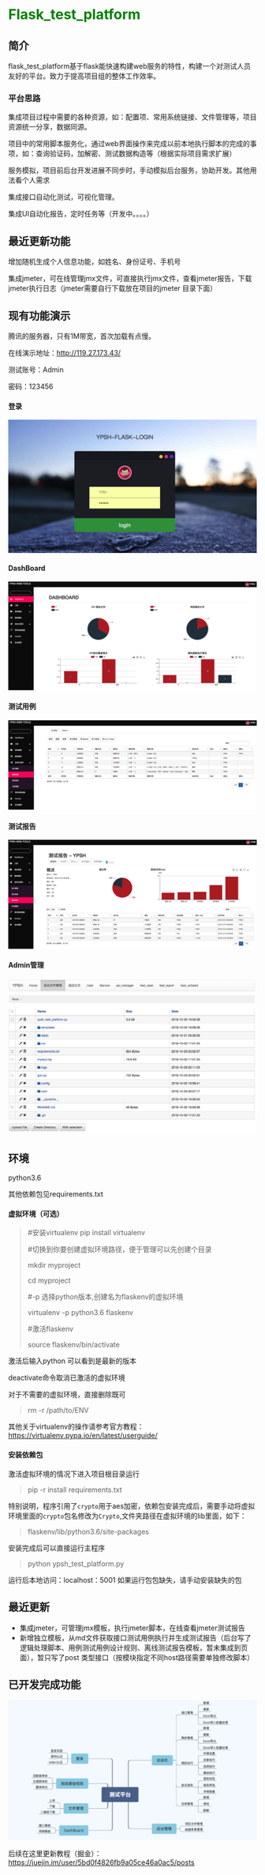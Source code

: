 # <font color='green'>Flask_test_platform</font>
## 简介
flask_test_platform基于flask能快速构建web服务的特性，构建一个对测试人员友好的平台。致力于提高项目组的整体工作效率。

### 平台思路
集成项目过程中需要的各种资源，如：配置项、常用系统链接、文件管理等，项目资源统一分享，数据同源。

项目中的常用脚本服务化，通过web界面操作来完成以前本地执行脚本的完成的事项，如：查询验证码，加解密、测试数据构造等（根据实际项目需求扩展）

服务模拟，项目前后台开发进展不同步时，手动模拟后台服务，协助开发。其他用法看个人需求

集成接口自动化测试，可视化管理。

集成UI自动化报告，定时任务等（开发中。。。。）

## 最近更新功能

增加随机生成个人信息功能，如姓名、身份证号、手机号

集成jmeter，可在线管理jmx文件，可直接执行jmx文件，查看jmeter报告，下载jmeter执行日志（jmeter需要自行下载放在项目的jmeter 目录下面）

##  现有功能演示

腾讯的服务器，只有1M带宽，首次加载有点慢。

在线演示地址：http://119.27.173.43/

测试账号：Admin

密码：123456

#### 登录
![avatar](/static/images/login.png)

#### DashBoard
![avatar](/static/images/dashboard.png)
#### 测试用例
![avatar](/static/images/testcase.png)
#### 测试报告
![avatar](/static/images/report.png)
#### Admin管理
![avatar](/static/images/admin.png)

## 环境
python3.6

其他依赖包见requirements.txt

#### 虚拟环境（可选）
>#安装virtualenv
>pip install virtualenv
>
>#切换到你要创建虚拟环境路径，便于管理可以先创建个目录
>
>mkdir myproject
>
>cd myproject
>
>#-p 选择python版本,创建名为flaskenv的虚拟环境
>
>virtualenv -p python3.6 flaskenv
>
>#激活flaskenv
>
>source flaskenv/bin/activate

激活后输入python 可以看到是最新的版本

deactivate命令取消已激活的虚拟环境

对于不需要的虚拟环境，直接删除既可
>rm -r /path/to/ENV

其他关于virtualenv的操作请参考官方教程：https://virtualenv.pypa.io/en/latest/userguide/

#### 安装依赖包
激活虚拟环境的情况下进入项目根目录运行
>pip -r install requirements.txt

特别说明，程序引用了`crypto`用于aes加密，依赖包安装完成后，需要手动将虚拟环境里面的`crypto`包名修改为`Crypto`,文件夹路径在虚拟环境的lib里面，如下：

>flaskenv/lib/python3.6/site-packages

安装完成后可以直接运行主程序
>python ypsh_test_platform.py

运行后本地访问：localhost：5001
如果运行包包缺失，请手动安装缺失的包
## 最近更新
* 集成jmeter，可管理jmx模板，执行jmeter脚本，在线查看jmeter测试报告
* 新增独立模板，从md文件获取接口测试用例执行并生成测试报告（后台写了逻辑处理脚本、用例测试用例设计规则、离线测试报告模板，暂未集成到页面），暂只写了post 类型接口（按模块指定不同host路径需要单独修改脚本）
## 已开发完成功能
![avatar](/static/images/测试平台.png)


后续在这里更新教程（掘金）：https://juejin.im/user/5bd0f4826fb9a05ce46a0ac5/posts
